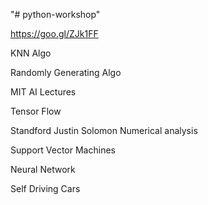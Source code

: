 "# python-workshop" 



https://goo.gl/ZJk1FF


KNN Algo

Randomly Generating Algo

MIT AI Lectures

Tensor Flow

Standford Justin Solomon Numerical analysis

Support Vector Machines

Neural Network

Self Driving Cars
